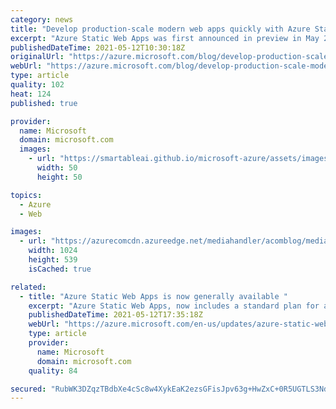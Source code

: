 ```yaml
---
category: news
title: "Develop production-scale modern web apps quickly with Azure Static Web Apps"
excerpt: "Azure Static Web Apps was first announced in preview in May 2020 and today we are happy to announce the general availability of Azure Static Web Apps, including a free plan for easy product exploration and a standard plan for advanced capabilities supported by an enterprise Service Level Agreement (SLA)."
publishedDateTime: 2021-05-12T10:30:18Z
originalUrl: "https://azure.microsoft.com/blog/develop-production-scale-modern-web-apps-quickly-with-azure-static-web-apps/"
webUrl: "https://azure.microsoft.com/blog/develop-production-scale-modern-web-apps-quickly-with-azure-static-web-apps/"
type: article
quality: 102
heat: 124
published: true

provider:
  name: Microsoft
  domain: microsoft.com
  images:
    - url: "https://smartableai.github.io/microsoft-azure/assets/images/organizations/microsoft.com-50x50.jpg"
      width: 50
      height: 50

topics:
  - Azure
  - Web

images:
  - url: "https://azurecomcdn.azureedge.net/mediahandler/acomblog/media/Default/blog/16999dbd-3688-45ac-a7de-9284cc85e759.png"
    width: 1024
    height: 539
    isCached: true

related:
  - title: "Azure Static Web Apps is now generally available "
    excerpt: "Azure Static Web Apps, now includes a standard plan for advanced capabilities supported by an enterprise Service Level Agreement (SLA)."
    publishedDateTime: 2021-05-12T17:35:18Z
    webUrl: "https://azure.microsoft.com/en-us/updates/azure-static-web-apps-is-now-generally-available/"
    type: article
    provider:
      name: Microsoft
      domain: microsoft.com
    quality: 84

secured: "RubWK3DZqzTBdbXe4cSc8w4XykEaK2ezsGFisJpv63g+HwZxC+0R5UGTLS3NdeRUpkT+lg1dRJ9ms+BH8/8FMhZ8si1f6lWnBlA3RXQid4aScBg5/4+7VMo92rBQ2sbf85wC3gRDRvkrF6rVXBPx2wGcpaCNLkQFK0B+7oAmd1B3XW0q2+Eof3KbpiV4vrxp5gu3oRMB2vUdOIoHKjEj/GZWH1jTP1fLvYVTIND5QhXDxoDFBZG1ToRRJBT5dgWwKFWW4Wa8VG/fItflvyHH0iVia9jH+A/35/dOMGUFsEtLrlMV7kRDrvnoTWjt+qoCeQczZP3LD3OghFTIwq2J53fQ7nRBq7qSPaNIrnseSl4=;yu05rxpZvAyGYnteLiSbxw=="
---
```


